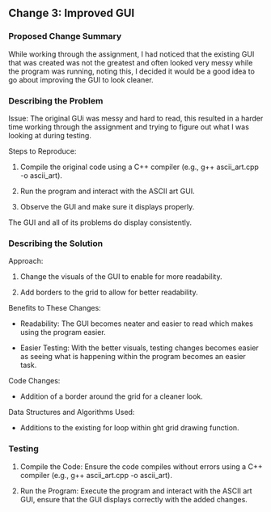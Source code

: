 ## Change 3: Improved GUI

### Proposed Change Summary

While working through the assignment, I had noticed that the existing GUI that was created was not the greatest and often looked very messy while the program was running, noting this, I decided it would be a good idea to go about improving the GUI to look cleaner.

### Describing the Problem

Issue: The original GUi was messy and hard to read, this resulted in a harder time working through the assignment and trying to figure out what I was looking at during testing.

Steps to Reproduce:

1. Compile the original code using a C++ compiler (e.g., g++ ascii_art.cpp -o ascii_art).

2. Run the program and interact with the ASCII art GUI.

3. Observe the GUI and make sure it displays properly.

The GUI and all of its problems do display consistently.

### Describing the Solution

Approach:

1. Change the visuals of the GUI to enable for more readability.

2. Add borders to the grid to allow for better readability.

Benefits to These Changes:

- Readability: The GUI becomes neater and easier to read which makes using the program easier.

- Easier Testing: With the better visuals, testing changes becomes easier as seeing what is happening within the program becomes an easier task.

Code Changes:

- Addition of a border around the grid for a cleaner look.

Data Structures and Algorithms Used:

- Additions to the existing for loop within ght grid drawing function.

### Testing

1. Compile the Code: Ensure the code compiles without errors using a C++ compiler (e.g., g++ ascii_art.cpp -o ascii_art).

2. Run the Program: Execute the program and interact with the ASCII art GUI, ensure that the GUI displays correctly with the added changes.